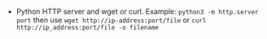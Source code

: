 - Python HTTP server and wget or curl. Example: `python3 -m http.server port` then use `wget http://ip-address:port/file` or `curl http://ip_address:port/file -o filename`